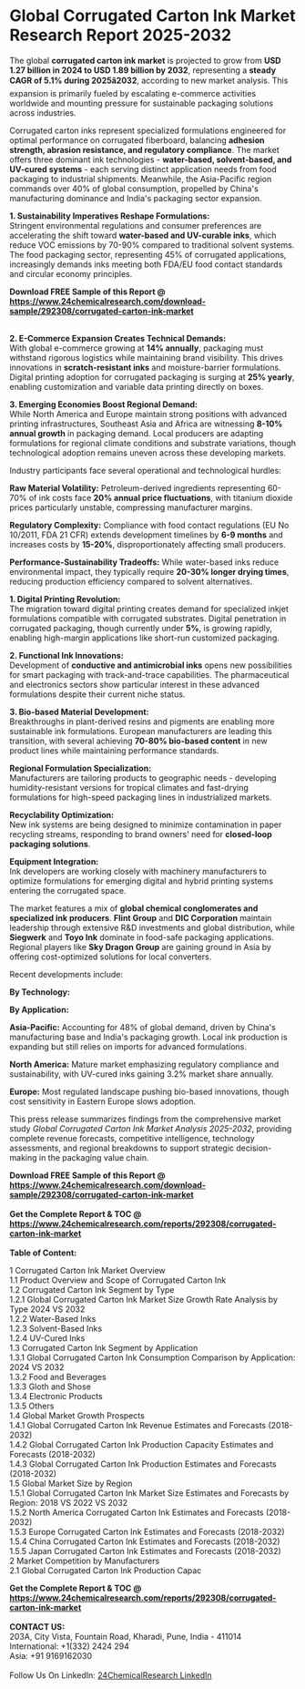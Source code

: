 <h1>Global Corrugated Carton Ink Market Research Report 2025-2032</h1><p>The global <strong>corrugated carton ink market</strong> is projected to grow from <strong>USD 1.27 billion in 2024 to USD 1.89 billion by 2032</strong>, representing a <strong>steady CAGR of 5.1% during 2025â2032</strong>, according to new market analysis. This expansion is primarily fueled by escalating e-commerce activities worldwide and mounting pressure for sustainable packaging solutions across industries.</p><p>Corrugated carton inks represent specialized formulations engineered for optimal performance on corrugated fiberboard, balancing <strong>adhesion strength, abrasion resistance, and regulatory compliance</strong>. The market offers three dominant ink technologies - <strong>water-based, solvent-based, and UV-cured systems</strong> - each serving distinct application needs from food packaging to industrial shipments. Meanwhile, the Asia-Pacific region commands over 40% of global consumption, propelled by China's manufacturing dominance and India's packaging sector expansion.</p><p><strong>1. Sustainability Imperatives Reshape Formulations:</strong><br>
Stringent environmental regulations and consumer preferences are accelerating the shift toward <strong>water-based and UV-curable inks</strong>, which reduce VOC emissions by 70-90% compared to traditional solvent systems. The food packaging sector, representing 45% of corrugated applications, increasingly demands inks meeting both FDA/EU food contact standards and circular economy principles.</p><div><b>Download FREE Sample of this Report @ 
            <a href="https://www.24chemicalresearch.com/download-sample/292308/corrugated-carton-ink-market">
            https://www.24chemicalresearch.com/download-sample/292308/corrugated-carton-ink-market</a></b></div><br><p><strong>2. E-Commerce Expansion Creates Technical Demands:</strong><br>
With global e-commerce growing at <strong>14% annually</strong>, packaging must withstand rigorous logistics while maintaining brand visibility. This drives innovations in <strong>scratch-resistant inks</strong> and moisture-barrier formulations. Digital printing adoption for corrugated packaging is surging at <strong>25% yearly</strong>, enabling customization and variable data printing directly on boxes.</p><p><strong>3. Emerging Economies Boost Regional Demand:</strong><br>
While North America and Europe maintain strong positions with advanced printing infrastructures, Southeast Asia and Africa are witnessing <strong>8-10% annual growth</strong> in packaging demand. Local producers are adapting formulations for regional climate conditions and substrate variations, though technological adoption remains uneven across these developing markets.</p><p>Industry participants face several operational and technological hurdles:</p><p><strong>Raw Material Volatility:</strong> Petroleum-derived ingredients representing 60-70% of ink costs face <strong>20% annual price fluctuations</strong>, with titanium dioxide prices particularly unstable, compressing manufacturer margins.</p><p><strong>Regulatory Complexity:</strong> Compliance with food contact regulations (EU No 10/2011, FDA 21 CFR) extends development timelines by <strong>6-9 months</strong> and increases costs by <strong>15-20%</strong>, disproportionately affecting small producers.</p><p><strong>Performance-Sustainability Tradeoffs:</strong> While water-based inks reduce environmental impact, they typically require <strong>20-30% longer drying times</strong>, reducing production efficiency compared to solvent alternatives.</p><p><strong>1. Digital Printing Revolution:</strong><br>
The migration toward digital printing creates demand for specialized inkjet formulations compatible with corrugated substrates. Digital penetration in corrugated packaging, though currently under <strong>5%</strong>, is growing rapidly, enabling high-margin applications like short-run customized packaging.</p><p><strong>2. Functional Ink Innovations:</strong><br>
Development of <strong>conductive and antimicrobial inks</strong> opens new possibilities for smart packaging with track-and-trace capabilities. The pharmaceutical and electronics sectors show particular interest in these advanced formulations despite their current niche status.</p><p><strong>3. Bio-based Material Development:</strong><br>
Breakthroughs in plant-derived resins and pigments are enabling more sustainable ink formulations. European manufacturers are leading this transition, with several achieving <strong>70-80% bio-based content</strong> in new product lines while maintaining performance standards.</p><p><strong>Regional Formulation Specialization:</strong><br>
	Manufacturers are tailoring products to geographic needs - developing humidity-resistant versions for tropical climates and fast-drying formulations for high-speed packaging lines in industrialized markets.</p><p><strong>Recyclability Optimization:</strong><br>
	New ink systems are being designed to minimize contamination in paper recycling streams, responding to brand owners' need for <strong>closed-loop packaging solutions</strong>.</p><p><strong>Equipment Integration:</strong><br>
	Ink developers are working closely with machinery manufacturers to optimize formulations for emerging digital and hybrid printing systems entering the corrugated space.</p><p>The market features a mix of <strong>global chemical conglomerates and specialized ink producers</strong>. <strong>Flint Group</strong> and <strong>DIC Corporation</strong> maintain leadership through extensive R&amp;D investments and global distribution, while <strong>Siegwerk</strong> and <strong>Toyo Ink</strong> dominate in food-safe packaging applications. Regional players like <strong>Sky Dragon Group</strong> are gaining ground in Asia by offering cost-optimized solutions for local converters.</p><p>Recent developments include:</p><p><strong>By Technology:</strong></p><p><strong>By Application:</strong></p><p><strong>Asia-Pacific:</strong> Accounting for 48% of global demand, driven by China's manufacturing base and India's packaging growth. Local ink production is expanding but still relies on imports for advanced formulations.</p><p><strong>North America:</strong> Mature market emphasizing regulatory compliance and sustainability, with UV-cured inks gaining 3.2% market share annually.</p><p><strong>Europe:</strong> Most regulated landscape pushing bio-based innovations, though cost sensitivity in Eastern Europe slows adoption.</p><p>This press release summarizes findings from the comprehensive market study <em>Global Corrugated Carton Ink Market Analysis 2025-2032</em>, providing complete revenue forecasts, competitive intelligence, technology assessments, and regional breakdowns to support strategic decision-making in the packaging value chain.</p><div><b>Download FREE Sample of this Report @ 
            <a href="https://www.24chemicalresearch.com/download-sample/292308/corrugated-carton-ink-market">
            https://www.24chemicalresearch.com/download-sample/292308/corrugated-carton-ink-market</a></b></div><br><div><b>Get the Complete Report & TOC @ 
            <a href="https://www.24chemicalresearch.com/reports/292308/corrugated-carton-ink-market">
            https://www.24chemicalresearch.com/reports/292308/corrugated-carton-ink-market</a></b></div><br>
            <b>Table of Content:</b><p>1 Corrugated Carton Ink Market Overview<br />
    1.1 Product Overview and Scope of Corrugated Carton Ink<br />
    1.2 Corrugated Carton Ink Segment by Type<br />
        1.2.1 Global Corrugated Carton Ink Market Size Growth Rate Analysis by Type 2024 VS 2032<br />
        1.2.2 Water-Based Inks<br />
        1.2.3 Solvent-Based Inks<br />
        1.2.4 UV-Cured Inks<br />
    1.3 Corrugated Carton Ink Segment by Application<br />
        1.3.1 Global Corrugated Carton Ink Consumption Comparison by Application: 2024 VS 2032<br />
        1.3.2 Food and Beverages<br />
        1.3.3 Gloth and Shose<br />
        1.3.4 Electronic Products<br />
        1.3.5 Others<br />
    1.4 Global Market Growth Prospects<br />
        1.4.1 Global Corrugated Carton Ink Revenue Estimates and Forecasts (2018-2032)<br />
        1.4.2 Global Corrugated Carton Ink Production Capacity Estimates and Forecasts (2018-2032)<br />
        1.4.3 Global Corrugated Carton Ink Production Estimates and Forecasts (2018-2032)<br />
    1.5 Global Market Size by Region<br />
        1.5.1 Global Corrugated Carton Ink Market Size Estimates and Forecasts by Region: 2018 VS 2022 VS 2032<br />
        1.5.2 North America Corrugated Carton Ink Estimates and Forecasts (2018-2032)<br />
        1.5.3 Europe Corrugated Carton Ink Estimates and Forecasts (2018-2032)<br />
        1.5.4 China Corrugated Carton Ink Estimates and Forecasts (2018-2032)<br />
        1.5.5 Japan Corrugated Carton Ink Estimates and Forecasts (2018-2032)<br />
2 Market Competition by Manufacturers<br />
    2.1 Global Corrugated Carton Ink Production Capac</p><div><b>Get the Complete Report & TOC @ 
            <a href="https://www.24chemicalresearch.com/reports/292308/corrugated-carton-ink-market">
            https://www.24chemicalresearch.com/reports/292308/corrugated-carton-ink-market</a></b></div><br><b>CONTACT US:</b><br>
            203A, City Vista, Fountain Road, Kharadi, Pune, India - 411014<br>
            International: +1(332) 2424 294<br>
            Asia: +91 9169162030 <br><br>
            Follow Us On LinkedIn: <a href="https://www.linkedin.com/company/24chemicalresearch/">24ChemicalResearch LinkedIn</a>